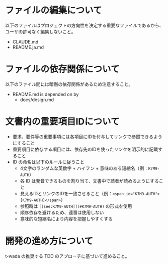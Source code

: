 
# ファイルの編集について

以下のファイルはプロジェクトの方向性を決定する重要なファイルであるから、
ユーザの許可なく編集しないこと。

- CLAUDE.md
- README.ja.md

# ファイルの依存関係について

以下のファイル間には暗黙の依存関係があるため注意すること。

- README.md is depended on by
  - docs/design.md

# 文書内の重要項目IDについて

- 要求、要件等の重要事項には各項目にIDを付与してリンクで参照できるようにすること
- 重要項目に依存する項目には、依存先のIDを使ったリンクを明示的に記載すること
- ID の命名は以下のルールに従うこと
  - 4文字のランダムな英数字 + ハイフン + 意味のある短縮名（例：`K7M9-AUTH`）
  - 各 ID は発音できるものを割り当て、文書中で読者が読めるようにすること
  - 見えるIDとリンクのIDを一致させること（例：`<span id="K7M9-AUTH">[K7M9-AUTH]</span>`）
  - 参照時は `[[see:K7M9-AUTH]](#K7M9-AUTH)` の形式を使用
  - 順序依存を避けるため、連番は使用しない
  - 意味的な短縮名により内容を把握しやすくする

# 開発の進め方について

t-wada の推奨する TDD のアプローチに基づいて進めること。
